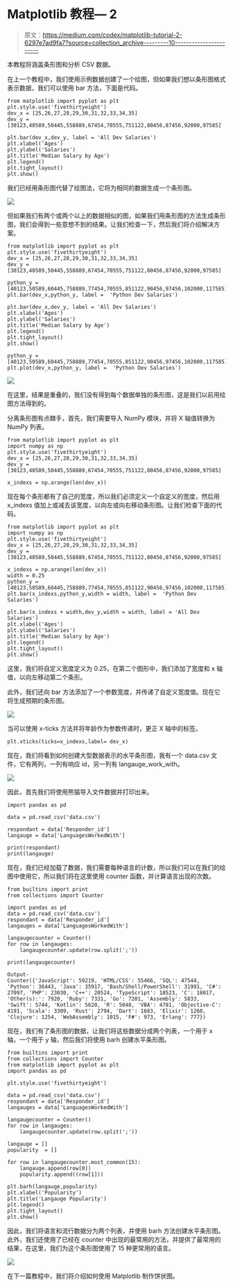 # Matplotlib 教程— 2

> 原文：<https://medium.com/codex/matplotlib-tutorial-2-6297e7ad9fa7?source=collection_archive---------10----------------------->

本教程将涵盖条形图和分析 CSV 数据。

在上一个教程中，我们使用示例数据创建了一个绘图，但如果我们想以条形图格式表示数据，我们可以使用 bar 方法，下面是代码。

```
from matplotlib import pyplot as plt
plt.style.use('fivethirtyeight')
dev_x = [25,26,27,28,29,30,31,32,33,34,35]
dev_y = [30123,40589,50445,558889,67454,70555,751122,80456,87456,92000,97585]

plt.bar(dev_x,dev_y, label = 'All Dev Salaries')
plt.xlabel('Ages')
plt.ylabel('Salaries')
plt.title('Median Salary by Age')
plt.legend()
plt.tight_layout()
plt.show()
```

我们已经用条形图代替了绘图法，它将为相同的数据生成一个条形图。

![](img/69f71e219cb05487f8af40b34f42a85b.png)

但如果我们有两个或两个以上的数据相似的图，如果我们用条形图的方法生成条形图，我们会得到一些意想不到的结果。让我们检查一下，然后我们将介绍解决方案。

```
from matplotlib import pyplot as plt
plt.style.use('fivethirtyeight')
dev_x = [25,26,27,28,29,30,31,32,33,34,35]
dev_y = [30123,40589,50445,558889,67454,70555,751122,80456,87456,92000,97585]

python_y = [40123,50589,60445,758889,77454,70555,851122,90456,97456,102000,117585]
plt.bar(dev_x,python_y, label =  'Python Dev Salaries')

plt.bar(dev_x,dev_y, label = 'All Dev Salaries')
plt.xlabel('Ages')
plt.ylabel('Salaries')
plt.title('Median Salary by Age')
plt.legend()
plt.tight_layout()
plt.show()

python_y = [40123,50589,60445,758889,77454,70555,851122,90456,97456,102000,117585]
plt.plot(dev_x,python_y, label =  'Python Dev Salaries')
```

![](img/77b1333d75d86c793fa61e017f1ac6b0.png)

在这里，结果是重叠的，我们没有得到每个数据单独的条形图，这是我们以前用绘图方法得到的。

分离条形图有点棘手，首先，我们需要导入 NumPy 模块，并将 X 轴值转换为 NumPy 列表。

```
from matplotlib import pyplot as plt
import numpy as np
plt.style.use('fivethirtyeight')
dev_x = [25,26,27,28,29,30,31,32,33,34,35]
dev_y = [30123,40589,50445,558889,67454,70555,751122,80456,87456,92000,97585]

x_indexs = np.arange(len(dev_x))
```

现在每个条形都有了自己的宽度，所以我们必须定义一个自定义的宽度，然后用 x_indexs 值加上或减去该宽度，以向左或向右移动条形图。让我们检查下面的代码。

```
from matplotlib import pyplot as plt
import numpy as np
plt.style.use('fivethirtyeight')
dev_x = [25,26,27,28,29,30,31,32,33,34,35]
dev_y = [30123,40589,50445,558889,67454,70555,751122,80456,87456,92000,97585]

x_indexs = np.arange(len(dev_x))
width = 0.25
python_y = [40123,50589,60445,758889,77454,70555,851122,90456,97456,102000,117585]
plt.bar(x_indexs,python_y,width = width, label =  'Python Dev Salaries')

plt.bar(x_indexs + width,dev_y,width = width, label = 'All Dev Salaries')
plt.xlabel('Ages')
plt.ylabel('Salaries')
plt.title('Median Salary by Age')
plt.legend()
plt.tight_layout()
plt.show() 
```

这里，我们将自定义宽度定义为 0.25，在第二个图形中，我们添加了宽度和 x 轴值，以向左移动第二个条形。

此外，我们还向 bar 方法添加了一个参数宽度，并传递了自定义宽度值。现在它将生成预期的条形图。

![](img/6b7b1e1a5f0cccd856d4e454f0b6d854.png)

当可以使用 x-ticks 方法并将年龄作为参数传递时，更正 X 轴中的标签。

```
plt.xticks(ticks=x_indexs,label= dev_x)
```

现在，我们将看到如何创建大型数据表示的水平条形图，我有一个 data.csv 文件，它有两列，一列有响应 id，另一列有 langauge_work_with。

![](img/c96eccec4b760f302431daedaef24af4.png)

因此，首先我们将使用熊猫导入文件数据并打印出来。

```
import pandas as pd

data = pd.read_csv('data.csv')

respondant = data['Responder_id']
langauge = data['LanguagesWorkedWith']

print(respondant)
print(langauge)
```

现在，我们已经加载了数据，我们需要每种语言的计数，所以我们可以在我们的绘图中使用它，所以我们将在这里使用 counter 函数，并计算语言出现的次数。

```
from builtins import print
from collections import Counter

import pandas as pd
data = pd.read_csv('data.csv')
respondant = data['Responder_id']
langauges = data['LanguagesWorkedWith']

langaugecounter = Counter()
for row in langauges:
    langaugecounter.update(row.split(';'))

print(langaugecounter)

Output-
Counter({'JavaScript': 59219, 'HTML/CSS': 55466, 'SQL': 47544, 'Python': 36443, 'Java': 35917, 'Bash/Shell/PowerShell': 31991, 'C#': 27097, 'PHP': 23030, 'C++': 20524, 'TypeScript': 18523, 'C': 18017, 'Other(s):': 7920, 'Ruby': 7331, 'Go': 7201, 'Assembly': 5833, 'Swift': 5744, 'Kotlin': 5620, 'R': 5048, 'VBA': 4781, 'Objective-C': 4191, 'Scala': 3309, 'Rust': 2794, 'Dart': 1683, 'Elixir': 1260, 'Clojure': 1254, 'WebAssembly': 1015, 'F#': 973, 'Erlang': 777})
```

现在，我们有了条形图的数据，让我们将这些数据分成两个列表，一个用于 x 轴，一个用于 y 轴，然后我们将使用 barh 创建水平条形图。

```
from builtins import print
from collections import Counter
from matplotlib import pyplot as plt
import pandas as pd

plt.style.use('fivethirtyeight')

data = pd.read_csv('data.csv')
respondant = data['Responder_id']
langauges = data['LanguagesWorkedWith']

langaugecounter = Counter()
for row in langauges:
    langaugecounter.update(row.split(';'))

langauge = []
popularity  = []

for row in langaugecounter.most_common(15):
    langauge.append(row[0])
    popularity.append((row[1]))

plt.barh(langauge,popularity)
plt.xlabel('Popularity')
plt.title('Langauge Popularity')
plt.legend()
plt.tight_layout()
plt.show()
```

因此，我们将语言和流行数据分为两个列表，并使用 barh 方法创建水平条形图。此外，我们还使用了已经在 counter 中出现的最常用的方法，并提供了最常用的结果，在这里，我们为这个条形图使用了 15 种更常用的语言。

![](img/e48808a22b6b4bc99af6ff228fdc7e01.png)

在下一篇教程中，我们将介绍如何使用 Matplotlib 制作饼状图。